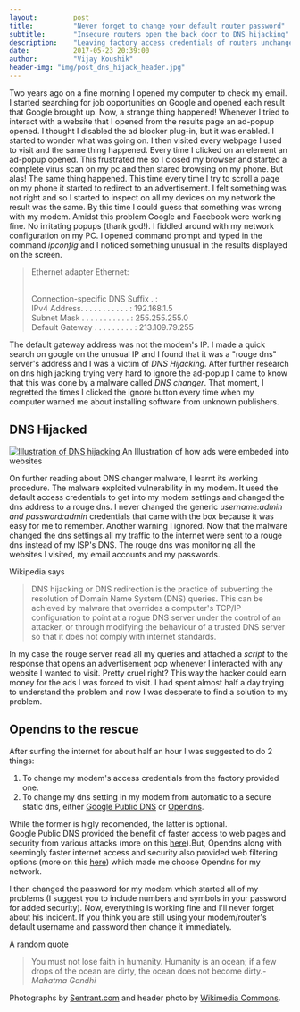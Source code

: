 ```yaml
---
layout:   		post
title:    		"Never forget to change your default router password"
subtitle: 		"Insecure routers open the back door to DNS hijacking"
description:	"Leaving factory access credentials of routers unchanged can open the back door to DNS hijacking"
date:			2017-05-23 20:39:00
author: 		"Vijay Koushik"
header-img: "img/post_dns_hijack_header.jpg"
---
```

<p>Two years ago on a fine morning I opened my computer to check my email. I started searching for job opportunities on Google and opened each result that Google brought up. Now, a strange thing happened! Whenever I tried to interact with a website that I opened from the results page an ad-popup opened. I thought I disabled the ad blocker plug-in, but it was enabled. I started to wonder what was going on. I then visited every webpage I used to visit and the same thing happened. Every time I clicked on an element an ad-popup opened. This frustrated me so I closed my browser and started a complete virus scan on my pc and then stared browsing on my phone. But alas! The same thing happened. This time every time I try to scroll a page on my phone it started to redirect to an advertisement. I felt something was not right and so I started to inspect on all my devices on my network the result was the same. By this time I could guess that something was wrong with my modem. Amidst this problem Google and Facebook were working fine. No irritating popups (thank god!). I fiddled around with my network configuration on my PC. I opened command prompt and typed in the command <em>ipconfig</em> and I noticed something unusual in the results displayed on the screen.</p>

<blockquote>
Ethernet adapter Ethernet:<br/><br/>

   Connection-specific DNS Suffix  . :<br/> 
   IPv4 Address. . . . . . . . . . . : 192.168.1.5<br/> 
   Subnet Mask . . . . . . . . . . . : 255.255.255.0<br/> 
   Default Gateway . . . . . . . . . : 213.109.79.255
</blockquote>

<p>The default gateway address was not the modem's IP. I made a quick search on google on the unusual IP and I found that it was a "rouge dns" server's address and I was a victim of <em>DNS Hijacking</em>. After further research on dns high jacking trying very hard to ignore the ad-popup I came to know that this was done by a malware called <em>DNS changer</em>. That moment, I regretted the times I clicked the ignore button every time when my computer warned me about installing software from unknown publishers.</p>

<h2 class="section-heading">DNS Hijacked</h2>

<a href="#">
    <img src="{{ site.baseurl }}/img/post-dns-hijack-illustration.png" alt="Illustration of DNS hijacking">
</a>
<span class="caption text-muted">An Illustration of how ads were embeded into websites</span>

<p>On further reading about DNS changer malware, I learnt its working procedure. The malware exploited vulnerability in my modem. It used the default access credentials to get into my modem settings and changed the dns address to a rouge dns. I never changed the generic <em>username:admin and password:admin</em> credentials that came with the box because it was easy for me to remember. Another warning I ignored. Now that the malware changed the dns settings all my traffic to the internet were sent to a rouge dns instead of my ISP's DNS. The rouge dns was monitoring all the websites I visited, my email accounts and my passwords.</p>
<p>Wikipedia says <blockquote>DNS hijacking or DNS redirection is the practice of subverting the resolution of Domain Name System (DNS) queries. This can be achieved by malware that overrides a computer's TCP/IP configuration to point at a rogue DNS server under the control of an attacker, or through modifying the behaviour of a trusted DNS server so that it does not comply with internet standards.</blockquote> In my case the rouge server read all my queries and attached a <em>script</em> to the response that opens an advertisement pop whenever I interacted with any website I wanted to visit. Pretty cruel right? This way the hacker could earn money for the ads I was forced to visit. I had spent almost half a day trying to understand the problem and now I was desperate to find a solution to my problem.</p>

<h2 class="section-heading">Opendns to the rescue</h2>
<p>After surfing the internet for about half an hour I was suggested to do 2 things:
<ol>
<li>To change my modem's access credentials from the factory provided one.</li>
<li>To change my dns setting in my modem from automatic to a secure static dns, either <a href="https://developers.google.com/speed/public-dns/">Google Public DNS</a> or <a href="https://www.opendns.com/">Opendns</a>.</li>
</ol>
While the former is higly recomended, the latter is optional.<br/>
Google Public DNS provided the benefit of faster access to web pages and security from various attacks (more on this <a href="https://developers.google.com/speed/public-dns/docs/intro">here</a>).But, Opendns along with seemingly faster internet access and security also provided web filtering options (more on this <a href="https://www.opendns.com/home-internet-security/">here</a>) which made me choose Opendns for my network.
</p>

<p>I then changed the password for my modem which started all of my problems (I suggest you to include numbers and symbols in your password for added security). Now, everything is working fine and I'll never forget about his incident. If you think you are still using your modem/router's default username and password then change it immediately.</p>
<p>A random quote</p>
<blockquote>
You must not lose faith in humanity. Humanity is an ocean; if a few drops of the ocean are dirty, the ocean does not become dirty.-<cite>Mahatma Gandhi</cite>
</blockquote>
<p>Photographs by <a href="https://sentrant.com/">Sentrant.com</a> and header photo by <a href="https://commons.wikimedia.org/">Wikimedia Commons</a>.</p>